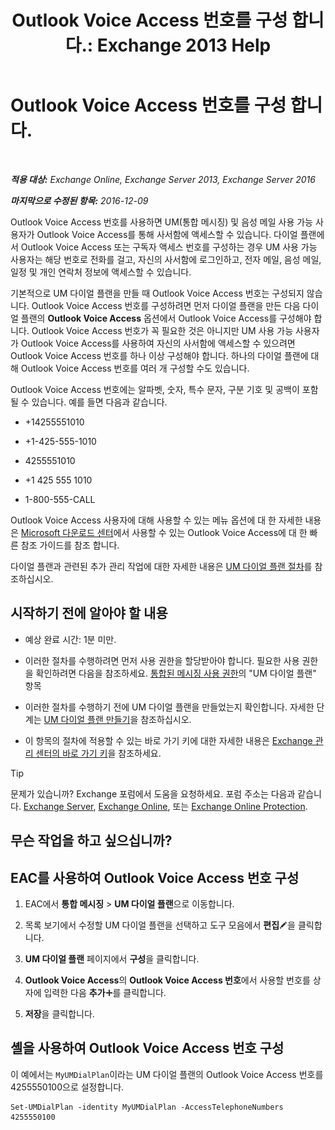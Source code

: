 ﻿---
title: 'Outlook Voice Access 번호를 구성 합니다.: Exchange 2013 Help'
TOCTitle: Outlook Voice Access 번호를 구성 합니다.
ms:assetid: 443c838e-f266-4893-b6b2-e5fc96579b55
ms:mtpsurl: https://technet.microsoft.com/ko-kr/library/Aa997680(v=EXCHG.150)
ms:contentKeyID: 50555976
ms.date: 05/22/2018
mtps_version: v=EXCHG.150
ms.translationtype: MT
---

# Outlook Voice Access 번호를 구성 합니다.

 

_**적용 대상:** Exchange Online, Exchange Server 2013, Exchange Server 2016_

_**마지막으로 수정된 항목:** 2016-12-09_

Outlook Voice Access 번호를 사용하면 UM(통합 메시징) 및 음성 메일 사용 가능 사용자가 Outlook Voice Access를 통해 사서함에 액세스할 수 있습니다. 다이얼 플랜에서 Outlook Voice Access 또는 구독자 액세스 번호를 구성하는 경우 UM 사용 가능 사용자는 해당 번호로 전화를 걸고, 자신의 사서함에 로그인하고, 전자 메일, 음성 메일, 일정 및 개인 연락처 정보에 액세스할 수 있습니다.

기본적으로 UM 다이얼 플랜을 만들 때 Outlook Voice Access 번호는 구성되지 않습니다. Outlook Voice Access 번호를 구성하려면 먼저 다이얼 플랜을 만든 다음 다이얼 플랜의 **Outlook Voice Access** 옵션에서 Outlook Voice Access를 구성해야 합니다. Outlook Voice Access 번호가 꼭 필요한 것은 아니지만 UM 사용 가능 사용자가 Outlook Voice Access를 사용하여 자신의 사서함에 액세스할 수 있으려면 Outlook Voice Access 번호를 하나 이상 구성해야 합니다. 하나의 다이얼 플랜에 대해 Outlook Voice Access 번호를 여러 개 구성할 수도 있습니다.

Outlook Voice Access 번호에는 알파벳, 숫자, 특수 문자, 구분 기호 및 공백이 포함될 수 있습니다. 예를 들면 다음과 같습니다.

  - \+14255551010

  - \+1-425-555-1010

  - 4255551010

  - \+1 425 555 1010

  - 1-800-555-CALL

Outlook Voice Access 사용자에 대해 사용할 수 있는 메뉴 옵션에 대 한 자세한 내용은 [Microsoft 다운로드 센터](https://go.microsoft.com/fwlink/p/?linkid=64645)에서 사용할 수 있는 Outlook Voice Access에 대 한 빠른 참조 가이드를 참조 합니다.

다이얼 플랜과 관련된 추가 관리 작업에 대한 자세한 내용은 [UM 다이얼 플랜 절차](um-dial-plan-procedures-exchange-2013-help.md)를 참조하십시오.

## 시작하기 전에 알아야 할 내용

  - 예상 완료 시간: 1분 미만.

  - 이러한 절차를 수행하려면 먼저 사용 권한을 할당받아야 합니다. 필요한 사용 권한을 확인하려면 다음을 참조하세요. [통합된 메시징 사용 권한](unified-messaging-permissions-exchange-2013-help.md)의 "UM 다이얼 플랜" 항목

  - 이러한 절차를 수행하기 전에 UM 다이얼 플랜을 만들었는지 확인합니다. 자세한 단계는 [UM 다이얼 플랜 만들기](create-a-um-dial-plan-exchange-2013-help.md)을 참조하십시오.

  - 이 항목의 절차에 적용할 수 있는 바로 가기 키에 대한 자세한 내용은 [Exchange 관리 센터의 바로 가기 키](keyboard-shortcuts-in-the-exchange-admin-center-exchange-online-protection-help.md)을 참조하세요.


> [!TIP]
> 문제가 있습니까? Exchange 포럼에서 도움을 요청하세요. 포럼 주소는 다음과 같습니다. <A href="https://go.microsoft.com/fwlink/p/?linkid=60612">Exchange Server</A>, <A href="https://go.microsoft.com/fwlink/p/?linkid=267542">Exchange Online</A>, 또는 <A href="https://go.microsoft.com/fwlink/p/?linkid=285351">Exchange Online Protection</A>.



## 무슨 작업을 하고 싶으십니까?

## EAC를 사용하여 Outlook Voice Access 번호 구성

1.  EAC에서 **통합 메시징** \> **UM 다이얼 플랜**으로 이동합니다.

2.  목록 보기에서 수정할 UM 다이얼 플랜을 선택하고 도구 모음에서 **편집**![편집 아이콘](images/JJ218640.6f53ccb2-1f13-4c02-bea0-30690e6ea71d(EXCHG.150).gif "편집 아이콘")을 클릭합니다.

3.  **UM 다이얼 플랜** 페이지에서 **구성**을 클릭합니다.

4.  **Outlook Voice Access**의 **Outlook Voice Access 번호**에서 사용할 번호를 상자에 입력한 다음 **추가**![아이콘 추가](images/JJ218640.c1e75329-d6d7-4073-a27d-498590bbb558(EXCHG.150).gif "아이콘 추가")를 클릭합니다.

5.  **저장**을 클릭합니다.

## 셸을 사용하여 Outlook Voice Access 번호 구성

이 예에서는 `MyUMDialPlan`이라는 UM 다이얼 플랜의 Outlook Voice Access 번호를 4255550100으로 설정합니다.

    Set-UMDialPlan -identity MyUMDialPlan -AccessTelephoneNumbers 4255550100

